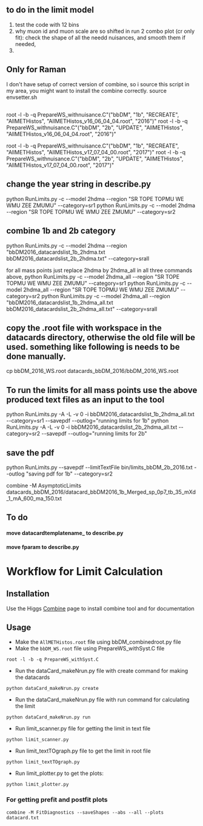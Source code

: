 ## to do in the limit model 

1. test the code with 12 bins 
2. why muon id and muon scale are so shifted in run 2 combo plot (cr only fit): check the shape of all the needd nuisances, and smooth them if needed,  
3. 



## Only for Raman 
I don't have setup of correct version of combine, so i source this script in my area, you might want to install the combine correctly. 
source envsetter.sh

## 
root -l -b -q PrepareWS_withnuisance.C"(\"bbDM\", \"1b\", \"RECREATE\", \"AllMETHistos\", \"AllMETHistos_v16_06_04_04.root\", \"2016\")" 
root -l -b -q PrepareWS_withnuisance.C"(\"bbDM\", \"2b\", \"UPDATE\", \"AllMETHistos\", \"AllMETHistos_v16_06_04_04.root\", \"2016\")"

root -l -b -q PrepareWS_withnuisance.C"(\"bbDM\", \"1b\", \"RECREATE\", \"AllMETHistos\", \"AllMETHistos_v17_07_04_00.root\", \"2017\")"
root -l -b -q PrepareWS_withnuisance.C"(\"bbDM\", \"2b\", \"UPDATE\", \"AllMETHistos\", \"AllMETHistos_v17_07_04_00.root\", \"2017\")"


## change the year string in describe.py 
python RunLimits.py -c --model 2hdma --region "SR TOPE TOPMU WE WMU ZEE ZMUMU" --category=sr1
python RunLimits.py -c --model 2hdma --region "SR TOPE TOPMU WE WMU ZEE ZMUMU" --category=sr2


##  combine 1b and 2b category 
python RunLimits.py -c --model 2hdma --region "bbDM2016_datacardslist_1b_2hdma.txt bbDM2016_datacardslist_2b_2hdma.txt" --category=srall



for all mass points just replace 2hdma by 2hdma_all in all three commands above, 
python RunLimits.py -c --model 2hdma_all --region "SR TOPE TOPMU WE WMU ZEE ZMUMU" --category=sr1
python RunLimits.py -c --model 2hdma_all --region "SR TOPE TOPMU WE WMU ZEE ZMUMU" --category=sr2
python RunLimits.py -c --model 2hdma_all --region "bbDM2016_datacardslist_1b_2hdma_all.txt bbDM2016_datacardslist_2b_2hdma_all.txt" --category=srall


## copy the .root file with workspace in the datacards directory, otherwise the old file will be used. something like following is needs to be done manually. 
cp bbDM_2016_WS.root datacards_bbDM_2016/bbDM_2016_WS.root 


## To run the limits for all mass points use the above produced text files as an input to the tool 

python RunLimits.py -A -L -v 0 -i bbDM2016_datacardslist_1b_2hdma_all.txt --category=sr1 --savepdf --outlog="running limits for 1b"
python RunLimits.py -A -L -v 0 -i bbDM2016_datacardslist_2b_2hdma_all.txt --category=sr2 --savepdf --outlog="running limits for 2b"


## save the pdf 
python RunLimits.py --savepdf --limitTextFile bin/limits_bbDM_2b_2016.txt --outlog "saving pdf for 1b" --category=sr2

combine -M AsymptoticLimits datacards_bbDM_2016/datacard_bbDM2016_1b_Merged_sp_0p7_tb_35_mXd_1_mA_600_ma_150.txt








## To do 

#### move datacardtemplatename_ to describe.py 
#### move fparam to describe.py 


# Workflow for Limit Calculation
## Installation
Use the Higgs [Combine](http://cms-analysis.github.io/HiggsAnalysis-CombinedLimit/) page to install combine tool and for documentation

## Usage
* Make the ```AllMETHistos.root``` file using bbDM_combinedroot.py file
* Make the ```bbDM_WS.root``` file using PrepareWS_withSyst.C file
```
root -l -b -q PrepareWS_withSyst.C
```
* Run the dataCard_makeNrun.py file with create command for making the datacards
```
python dataCard_makeNrun.py create
```
* Run the dataCard_makeNrun.py file with run command for calculating the limit
```
python dataCard_makeNrun.py run
```
* Run limit_scanner.py file for getting the limit in text file
```
python limit_scanner.py
```
* Run limit_textTOgraph.py file to get the limit in root file
```
python limit_textTOgraph.py
```
* Run limit_plotter.py to get the plots:
```
python limit_plotter.py
```

### For getting prefit and postfit plots
```
combine -M FitDiagnostics --saveShapes --abs --all --plots datacard.txt
```


